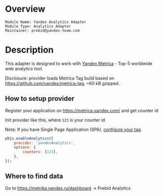 # Overview

```
Module Name: Yandex Analytics Adapter
Module Type: Analytics Adapter
Maintainer: prebid@yandex-team.com
```

# Description

This adapter is designed to work with [Yandex Metrica](https://metrica.yandex.com/about) - Top-5 worldwide web analytics tool.

Disclosure: provider loads Metrica Tag build based on https://github.com/yandex/metrica-tag, ~60 kB gzipped.

## How to setup provider

Register your application on https://metrica.yandex.com/ and get counter id

Init provider like this, where `123` is your counter id

Note: If you have Single Page Application (SPA), [configure your tag](https://yandex.com/support/metrica/code/counter-spa-setup.html).

```javascript
pbjs.enableAnalytics({
    provider: 'yandexAnalytics',
    options: {
        counters: [123],
    },
});
```

## Where to find data

Go to https://metrika.yandex.ru/dashboard -> Prebid Analytics